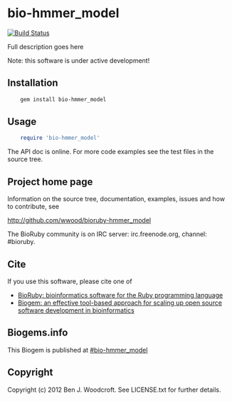 # bio-hmmer_model

[![Build Status](https://secure.travis-ci.org/wwood/bioruby-hmmer_model.png)](http://travis-ci.org/wwood/bioruby-hmmer_model)

Full description goes here

Note: this software is under active development!

## Installation

```sh
    gem install bio-hmmer_model
```

## Usage

```ruby
    require 'bio-hmmer_model'
```

The API doc is online. For more code examples see the test files in
the source tree.
        
## Project home page

Information on the source tree, documentation, examples, issues and
how to contribute, see

  http://github.com/wwood/bioruby-hmmer_model

The BioRuby community is on IRC server: irc.freenode.org, channel: #bioruby.

## Cite

If you use this software, please cite one of
  
* [BioRuby: bioinformatics software for the Ruby programming language](http://dx.doi.org/10.1093/bioinformatics/btq475)
* [Biogem: an effective tool-based approach for scaling up open source software development in bioinformatics](http://dx.doi.org/10.1093/bioinformatics/bts080)

## Biogems.info

This Biogem is published at [#bio-hmmer_model](http://biogems.info/index.html)

## Copyright

Copyright (c) 2012 Ben J. Woodcroft. See LICENSE.txt for further details.

